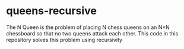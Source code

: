# queens-recursive
The N Queen is the problem of placing N chess queens on an N×N chessboard so that no two queens attack each other. This code in this repository solves this problem using recursivity
